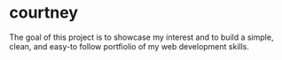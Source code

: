 # courtney
The goal of this project is to showcase my interest and to build a simple, clean, and easy-to follow portfiolio of my web development skills.
